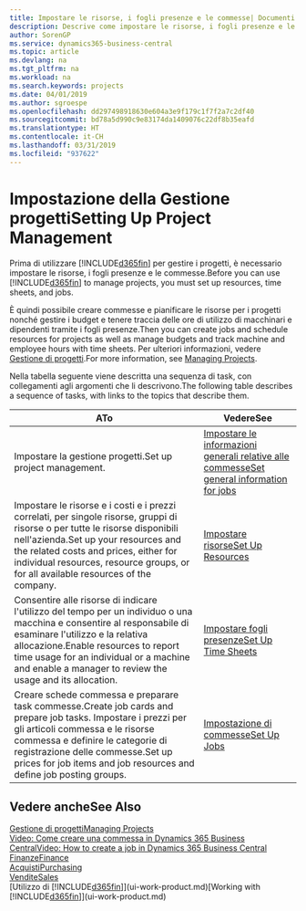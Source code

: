 ```yaml
---
title: Impostare le risorse, i fogli presenze e le commesse| Documenti Microsoft
description: Descrive come impostare le risorse, i fogli presenze e le commesse per gestire progetti.
author: SorenGP
ms.service: dynamics365-business-central
ms.topic: article
ms.devlang: na
ms.tgt_pltfrm: na
ms.workload: na
ms.search.keywords: projects
ms.date: 04/01/2019
ms.author: sgroespe
ms.openlocfilehash: dd297498918630e604a3e9f179c1f7f2a7c2df40
ms.sourcegitcommit: bd78a5d990c9e83174da1409076c22df8b35eafd
ms.translationtype: HT
ms.contentlocale: it-CH
ms.lasthandoff: 03/31/2019
ms.locfileid: "937622"
---
```

# <a name="setting-up-project-management"></a><span data-ttu-id="c5b38-103">Impostazione della Gestione progetti</span><span class="sxs-lookup"><span data-stu-id="c5b38-103">Setting Up Project Management</span></span>
<span data-ttu-id="c5b38-104">Prima di utilizzare [!INCLUDE[d365fin](includes/d365fin_md.md)] per gestire i progetti, è necessario impostare le risorse, i fogli presenze e le commesse.</span><span class="sxs-lookup"><span data-stu-id="c5b38-104">Before you can use [!INCLUDE[d365fin](includes/d365fin_md.md)] to manage projects, you must set up resources, time sheets, and jobs.</span></span>

<span data-ttu-id="c5b38-105">È quindi possibile creare commesse e pianificare le risorse per i progetti nonché gestire i budget e tenere traccia delle ore di utilizzo di macchinari e dipendenti tramite i fogli presenze.</span><span class="sxs-lookup"><span data-stu-id="c5b38-105">Then you can create jobs and schedule resources for projects as well as manage budgets and track machine and employee hours with time sheets.</span></span> <span data-ttu-id="c5b38-106">Per ulteriori informazioni, vedere [Gestione di progetti](projects-manage-projects.md).</span><span class="sxs-lookup"><span data-stu-id="c5b38-106">For more information, see [Managing Projects](projects-manage-projects.md).</span></span>  

<span data-ttu-id="c5b38-107">Nella tabella seguente viene descritta una sequenza di task, con collegamenti agli argomenti che li descrivono.</span><span class="sxs-lookup"><span data-stu-id="c5b38-107">The following table describes a sequence of tasks, with links to the topics that describe them.</span></span>

| <span data-ttu-id="c5b38-108">A</span><span class="sxs-lookup"><span data-stu-id="c5b38-108">To</span></span> | <span data-ttu-id="c5b38-109">Vedere</span><span class="sxs-lookup"><span data-stu-id="c5b38-109">See</span></span> |
| --- | --- |
| <span data-ttu-id="c5b38-110">Impostare la gestione progetti.</span><span class="sxs-lookup"><span data-stu-id="c5b38-110">Set up project management.</span></span>|[<span data-ttu-id="c5b38-111">Impostare le informazioni generali relative alle commesse</span><span class="sxs-lookup"><span data-stu-id="c5b38-111">Set general information for jobs</span></span>](projects-how-setup-jobs.md#to-set-general-information-for-jobs)|
| <span data-ttu-id="c5b38-112">Impostare le risorse e i costi e i prezzi correlati, per singole risorse, gruppi di risorse o per tutte le risorse disponibili nell'azienda.</span><span class="sxs-lookup"><span data-stu-id="c5b38-112">Set up your resources and the related costs and prices, either for individual resources, resource groups, or for all available resources of the company.</span></span> |[<span data-ttu-id="c5b38-113">Impostare risorse</span><span class="sxs-lookup"><span data-stu-id="c5b38-113">Set Up Resources</span></span>](projects-how-setup-resources.md) |
| <span data-ttu-id="c5b38-114">Consentire alle risorse di indicare l'utilizzo del tempo per un individuo o una macchina e consentire al responsabile di esaminare l'utilizzo e la relativa allocazione.</span><span class="sxs-lookup"><span data-stu-id="c5b38-114">Enable resources to report time usage for an individual or a machine and enable a manager to review the usage and its allocation.</span></span> |[<span data-ttu-id="c5b38-115">Impostare fogli presenze</span><span class="sxs-lookup"><span data-stu-id="c5b38-115">Set Up Time Sheets</span></span>](projects-how-setup-time-sheets.md) |
| <span data-ttu-id="c5b38-116">Creare schede commessa e preparare task commesse.</span><span class="sxs-lookup"><span data-stu-id="c5b38-116">Create job cards and prepare job tasks.</span></span> <span data-ttu-id="c5b38-117">Impostare i prezzi per gli articoli commessa e le risorse commessa e definire le categorie di registrazione delle commesse.</span><span class="sxs-lookup"><span data-stu-id="c5b38-117">Set up prices for job items and job resources and define job posting groups.</span></span> |[<span data-ttu-id="c5b38-118">Impostazione di commesse</span><span class="sxs-lookup"><span data-stu-id="c5b38-118">Set Up Jobs</span></span>](projects-how-setup-jobs.md) |

## <a name="see-also"></a><span data-ttu-id="c5b38-119">Vedere anche</span><span class="sxs-lookup"><span data-stu-id="c5b38-119">See Also</span></span>

[<span data-ttu-id="c5b38-120">Gestione di progetti</span><span class="sxs-lookup"><span data-stu-id="c5b38-120">Managing Projects</span></span>](projects-manage-projects.md)  
[<span data-ttu-id="c5b38-121">Video: Come creare una commessa in Dynamics 365 Business Central</span><span class="sxs-lookup"><span data-stu-id="c5b38-121">Video: How to create a job in Dynamics 365 Business Central</span></span>](https://www.youtube.com/watch?v=VqaPWr7BWmw)  
[<span data-ttu-id="c5b38-122">Finanze</span><span class="sxs-lookup"><span data-stu-id="c5b38-122">Finance</span></span>](finance.md)  
[<span data-ttu-id="c5b38-123">Acquisti</span><span class="sxs-lookup"><span data-stu-id="c5b38-123">Purchasing</span></span>](purchasing-manage-purchasing.md)  
[<span data-ttu-id="c5b38-124">Vendite</span><span class="sxs-lookup"><span data-stu-id="c5b38-124">Sales</span></span>](sales-manage-sales.md)  
<span data-ttu-id="c5b38-125">[Utilizzo di [!INCLUDE[d365fin](includes/d365fin_md.md)]](ui-work-product.md)</span><span class="sxs-lookup"><span data-stu-id="c5b38-125">[Working with [!INCLUDE[d365fin](includes/d365fin_md.md)]](ui-work-product.md)</span></span>  
